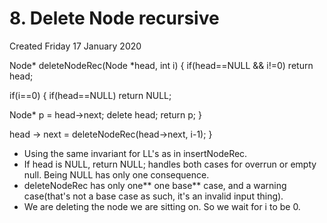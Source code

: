 # 8. Delete Node recursive
Created Friday 17 January 2020

Node* deleteNodeRec(Node *head, int i) 
{
if(head==NULL && i!=0)
return head;
    
if(i==0)
{
if(head==NULL)
return NULL;
        
Node* p = head->next;
delete head;
return p;
}
    
head -> next = deleteNodeRec(head->next, i-1);
}


* Using the same invariant for LL's as in insertNodeRec.
* If head is NULL, return NULL; handles both cases for overrun or empty null. Being NULL has only one consequence.
* deleteNodeRec has only one** one base** case, and a warning case(that's not a base case as such, it's an invalid input thing).
* We are deleting the node we are sitting on. So we wait for i to be 0.




